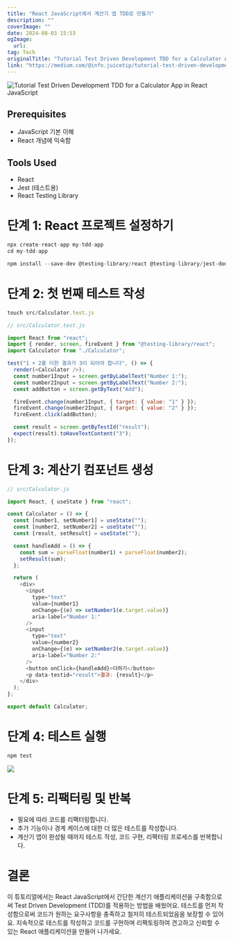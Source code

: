 ```yaml
---
title: "React JavaScript에서 계산기 앱 TDD로 만들기"
description: ""
coverImage: ""
date: 2024-08-03 15:53
ogImage: 
  url: 
tag: Tech
originalTitle: "Tutorial Test Driven Development TDD for a Calculator App in React JavaScript"
link: "https://medium.com/@info.juicetip/tutorial-test-driven-development-tdd-for-a-calculator-app-in-react-javascript-f160c7c2a3b0"
---
```




![Tutorial Test Driven Development TDD for a Calculator App in React JavaScript](/assets/img/TutorialTestDrivenDevelopmentTDDforaCalculatorAppinReactJavaScript_0.png)

## Prerequisites

- JavaScript 기본 이해
- React 개념에 익숙함

## Tools Used

<div class="content-ad"></div>

- React
- Jest (테스트용)
- React Testing Library

# 단계 1: React 프로젝트 설정하기

```js
npx create-react-app my-tdd-app
cd my-tdd-app
```

```js
npm install --save-dev @testing-library/react @testing-library/jest-dom jest
```

<div class="content-ad"></div>

# 단계 2: 첫 번째 테스트 작성

```js
touch src/Calculator.test.js
```

```js
// src/Calculator.test.js

import React from "react";
import { render, screen, fireEvent } from "@testing-library/react";
import Calculator from "./Calculator";

test("1 + 2를 더한 결과가 3이 되어야 합니다", () => {
  render(<Calculator />);
  const number1Input = screen.getByLabelText("Number 1:");
  const number2Input = screen.getByLabelText("Number 2:");
  const addButton = screen.getByText("Add");

  fireEvent.change(number1Input, { target: { value: "1" } });
  fireEvent.change(number2Input, { target: { value: "2" } });
  fireEvent.click(addButton);

  const result = screen.getByTestId("result");
  expect(result).toHaveTextContent("3");
});
```

# 단계 3: 계산기 컴포넌트 생성

<div class="content-ad"></div>

```js
// src/Calculator.js

import React, { useState } from "react";

const Calculator = () => {
  const [number1, setNumber1] = useState("");
  const [number2, setNumber2] = useState("");
  const [result, setResult] = useState("");

  const handleAdd = () => {
    const sum = parseFloat(number1) + parseFloat(number2);
    setResult(sum);
  };

  return (
    <div>
      <input
        type="text"
        value={number1}
        onChange={(e) => setNumber1(e.target.value)}
        aria-label="Number 1:"
      />
      <input
        type="text"
        value={number2}
        onChange={(e) => setNumber2(e.target.value)}
        aria-label="Number 2:"
      />
      <button onClick={handleAdd}>더하기</button>
      <p data-testid="result">결과: {result}</p>
    </div>
  );
};

export default Calculator;
```

# 단계 4: 테스트 실행

```js
npm test
```

<div class="content-ad"></div>

<img src="/assets/img/TutorialTestDrivenDevelopmentTDDforaCalculatorAppinReactJavaScript_1.png" />

# 단계 5: 리팩터링 및 반복

- 필요에 따라 코드를 리팩터링합니다.
- 추가 기능이나 경계 케이스에 대한 더 많은 테스트를 작성합니다.
- 계산기 앱이 완성될 때까지 테스트 작성, 코드 구현, 리팩터링 프로세스를 반복합니다.

# 결론

<div class="content-ad"></div>

이 튜토리얼에서는 React JavaScript에서 간단한 계산기 애플리케이션을 구축함으로써 Test Driven Development (TDD)를 적용하는 방법을 배웠어요. 테스트를 먼저 작성함으로써 코드가 원하는 요구사항을 충족하고 철저히 테스트되었음을 보장할 수 있어요. 지속적으로 테스트를 작성하고 코드를 구현하며 리팩토링하여 견고하고 신뢰할 수 있는 React 애플리케이션을 만들어 나가세요.
